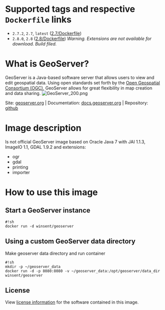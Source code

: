 # Supported tags and respective `Dockerfile` links #

- `2.7.2`, `2.7`, `latest` ([2.7/Dockerfile](https://bitbucket.org/ololoteam/geoserver-docker/src/e68aae3d583f1706c2bbd737067ad4da76d0d9b5/2.7))
- `2.8.0`, `2.8` ([2.8/Dockerfile](https://bitbucket.org/ololoteam/geoserver-docker/src/e68aae3d583f1706c2bbd737067ad4da76d0d9b5/2.8)) *Warning. Extensions are not available for download. Build filed.*

# What is GeoServer? #
GeoServer is a Java-based software server that allows users to view and edit geospatial data. Using open standards set forth by the [Open Geospatial Consortium (OGC)](http://www.opengeospatial.org/), GeoServer allows for great flexibility in map creation and data sharing.
![GeoServer_200.png](http://static.geoserver.org/images/GeoServer_200.png)

Site: [geoserver.org](http://geoserver.org/) | Documentation: [docs.geoserver.org](http://docs.geoserver.org/) | Repository: [github](https://github.com/geoserver/geoserver)
# Image description #

Is not official GeoServer image based on Oracle Java 7 with JAI 1.1.3, ImageIO 1.1, GDAL 1.9.2 and extensions:

* ogr
* gdal
* printing
* importer

# How to use this image #
## Start a GeoServer instance ##

```
#!sh
docker run -d winsent/geoserver

```

## Using a custom GeoServer data directory ##
Make geoserver data directory and run container
```
#!sh
mkdir -p ~/geoserver_data
docker run -d -p 8080:8080 -v ~/geoserver_data:/opt/geoserver/data_dir winsent/geoserver

```

## License ##
View [license information](http://geoserver.org/license/) for the software contained in this image.